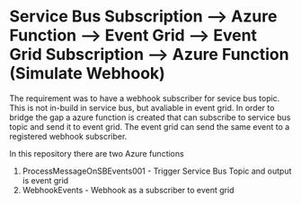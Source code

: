 # Service Bus Subscription --> Azure Function --> Event Grid --> Event Grid Subscription --> Azure Function (Simulate Webhook)

The requirement was to have a webhook subscriber for sevice bus topic. This is not in-build in service bus, but avaliable in event grid. In order to bridge the gap a azure function 
is created that can subscribe to service bus topic and send it to event grid. The event grid can send the same event to a registered webhook subscriber.

In this repository there are two Azure functions

1) ProcessMessageOnSBEvents001 - Trigger Service Bus Topic and output is event grid
2) WebhookEvents - Webhook as a subscriber to event grid 



